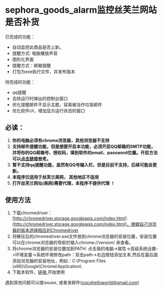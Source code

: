 # sephora_goods_alarm监控丝芙兰网站是否补货


已完成的功能：
- 自动监控此商品是否上新。
- 提醒方式: 电脑播放声音
- 图形化界面
- 提醒方式：邮箱提醒
- 打包为exe执行文件，并发布版本

待完成的功能：
- qq提醒
- 去除运行时弹出的控制台窗口
- 优化提醒邮件不显示主题，容易被当作垃圾邮件
- 优化软件UI，增加显示运行状态的窗口

## 必读：
1. **你的电脑必须有chrome浏览器，其他浏览器不支持**
2. **支持邮件提醒功能，但是想要开启本功能，必须开启QQ邮箱的SMTP功能，并将你的QQ邮箱号、授权码，填到软件的email、password位置。开启方法可以[点击链接参考](https://jingyan.baidu.com/article/b0b63dbf1b2ef54a49307054.html)。**
3. **暂不支持qq提醒功能，虽然有QQ号输入栏，但是目前不支持，后续可能会更新。**
4. **本程序仅适用于丝芙兰美网， 其他地区不适用**
5. **打开丝芙兰网址(美网)需要代理，本程序不提供代理 ！**

## 使用方法
1. 下载chromedriver：  [http://chromedriver.storage.googleapis.com/index.html](http://chromedriver.storage.googleapis.com/index.html)，根据自己浏览器的版本选择相应的Chromedriver
2. 将解压后的chromedriver.exe文件放到chrome浏览器的安装位置，安装位置可以在chrome浏览器的导航栏输入chrome://version/ 来查看。
3. 将chrome浏览器的安装位置加到PATH: 点击我的电脑->属性->高级系统设置->环境变量->系统环境修改path：双击path->右边按钮添加文本,然后在最后面添加浏览器的安装地址，例如：C:\Program Files (x86)\Google\Chrome\Application\
4. 下载本软件，[链接](https://github.com/LvDunn/sephora_goods_alarm/releases/tag/%E4%B8%9D%E8%8A%99%E5%85%B0%E6%96%B0%E5%93%81%E7%9B%91%E6%8E%A7v0.1),开始使用



遇到其他问题可以提issues, 或者发邮件(cqcqhelloworld@gmail.com)
